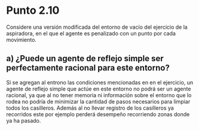 # Punto 2.10
Considere una versión modificada del entorno de vacío del ejercicio de la aspiradora, en el que el agente es penalizado con un punto por cada movimiento.
## a) ¿Puede un agente de reflejo simple ser perfectamente racional para este entorno?
Si se agregan al entrono las condiciones mencionadas en en el ejercicio, un agente de reflejo simple que actúe en este entorno no podrá ser un agente racional, ya que al no tener memoria ni información sobre el 
entorno que lo rodea no podría de minimizar la cantidad de pasos necesarios para limpiar todos los casilleros. Además al no llevar registro de los casilleros ya recorridos este por ejemplo perderá 
desempeño recorriendo zonas donde ya ha pasado.
